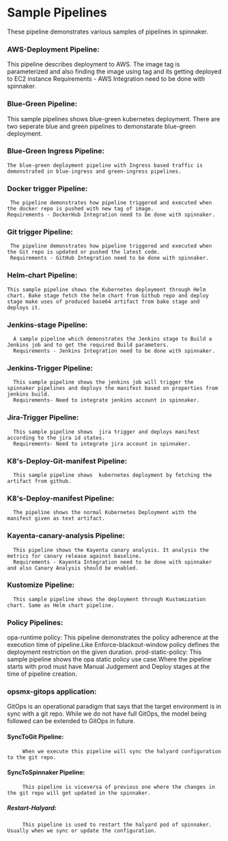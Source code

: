 # Sample Pipelines

These pipeline demonstrates various samples of pipelines in spinnaker.

### AWS-Deployment Pipeline:
   This pipeline describes deployment to AWS. The image tag is parameterized and also finding the image using tag and its getting deployed to EC2 instance
   Requirements - AWS Integration need to be done with spinnaker.

### Blue-Green Pipeline:
   This sample pipelines shows blue-green kubernetes deployment. There are two seperate blue and green pipelines to demonstarate blue-green deployment.

### Blue-Green Ingress Pipeline:
    The blue-green deployment pipeline with Ingress based traffic is demonstrated in blue-ingress and green-ingress pipelines.

### Docker trigger Pipeline:
     The pipeline demonstrates how pipeline triggered and executed when the docker repo is pushed with new tag of image.
    Requirements - DockerHub Integration need to be done with spinnaker.

### Git trigger Pipeline:
     The pipeline demonstrates how pipeline triggered and executed when the Git repo is updated or pushed the latest code.
     Requirements - GitHub Integration need to be done with spinnaker.

### Helm-chart Pipeline:
    This sample pipeline shows the Kubernetes deployment through Helm chart. Bake stage fetch the helm chart from Github repo and deploy stage make uses of produced base64 artifact from bake stage and deploys it.

### Jenkins-stage Pipeline:
      A sample pipeline which demonstrates the Jenkins stage to Build a Jenkins job and to get the required Build parameters.
      Requirements - Jenkins Integration need to be done with spinnaker.

### Jenkins-Trigger Pipeline:
      This sample pipeline shows the jenkins job will trigger the spinnaker pipelines and deploys the manifest based on properties from jenkins build.
      Requirements- Need to integrate jenkins account in spinnaker.

### Jira-Trigger Pipeline:
      This sample pipeline shows  jira trigger and deploys manifest according to the jira id states.
      Requirements- Need to integrate jira account in spinnaker.

### K8's-Deploy-Git-manifest Pipeline:
      This sample pipeline shows  kubernetes deployment by fetching the artifact from github.

### K8's-Deploy-manifest Pipeline:
      The pipeline shows the normal Kubernetes Deployment with the manifest given as text artifact.

### Kayenta-canary-analysis Pipeline:
      This pipeline shows the Kayenta canary analysis. It analysis the metrics for canary release against baseline.
      Requirements - Kayenta Integration need to be done with spinnaker and also Canary Analysis should be enabled.

### Kustomize Pipeline:
      This sample pipeline shows the deployment through Kustomization chart. Same as Helm chart pipeline.

### Policy Pipelines:
  opa-runtime policy:
       This pipeline demonstrates the policy adherence at the execution time of pipeline.Like Enforce-blackout-window policy defines the deployment restriction on the given duration.
  prod-static-policy:
      This sample pipeline shows the opa static policy use case.Where the pipeline starts with prod must have Manual Judgement and Deploy stages at the time of pipeline creation.

### opsmx-gitops application:
   GitOps is an operational paradigm that says that the target environment is in sync with a git repo. While we do not have full GitOps, the model being followed can be extended to GitOps in future.
#### SyncToGit Pipeline:
         When we execute this pipeline will sync the halyard configuration to the git repo.
#### SyncToSpinnaker Pipeline:
         This pipeline is viceversa of previous one where the changes in the git repo will get updated in the spinnaker.
##### Restart-Halyard:
         This pipeline is used to restart the halyard pod of spinnaker. Usually when we sync or update the configuration.
